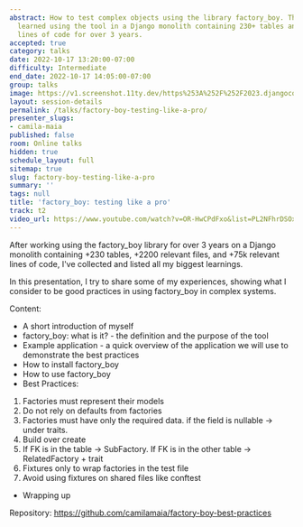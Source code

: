 ```yaml
---
abstract: How to test complex objects using the library factory_boy. The lessons I’ve
  learned using the tool in a Django monolith containing 230+ tables and 75k+ relevant
  lines of code for over 3 years.
accepted: true
category: talks
date: 2022-10-17 13:20:00-07:00
difficulty: Intermediate
end_date: 2022-10-17 14:05:00-07:00
group: talks
image: https://v1.screenshot.11ty.dev/https%253A%252F%252F2023.djangocon.eu%252Fpresenters%252Fcamila-maia%252F/opengraph/
layout: session-details
permalink: /talks/factory-boy-testing-like-a-pro/
presenter_slugs:
- camila-maia
published: false
room: Online talks
hidden: true
schedule_layout: full
sitemap: true
slug: factory-boy-testing-like-a-pro
summary: ''
tags: null
title: 'factory_boy: testing like a pro'
track: t2
video_url: https://www.youtube.com/watch?v=OR-HwCPdFxo&list=PL2NFhrDSOxgXwt-yT9LgRw1eZcA627mXE
---
```


After working using the factory_boy library for over 3 years on a Django monolith containing +230 tables, +2200 relevant files, and +75k relevant lines of code, I've collected and listed all my biggest learnings.

In this presentation, I try to share some of my experiences, showing what I consider to be good practices in using factory_boy in complex systems.

Content:

* A short introduction of myself
* factory_boy: what is it? - the definition and the purpose of the tool
* Example application - a quick overview of the application we will use to demonstrate the best practices
* How to install factory_boy
* How to use factory_boy
* Best Practices:
1. Factories must represent their models
2. Do not rely on defaults from factories
3. Factories must have only the required data. if the field is nullable -> under traits.
4. Build over create
5. If FK is in the table -> SubFactory. If FK is in the other table -> RelatedFactory + trait
6. Fixtures only to wrap factories in the test file
7. Avoid using fixtures on shared files like conftest
* Wrapping up

Repository: https://github.com/camilamaia/factory-boy-best-practices
